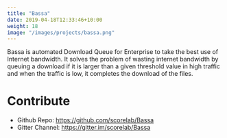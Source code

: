 ```yaml
---
title: "Bassa"
date: 2019-04-18T12:33:46+10:00
weight: 18
image: "/images/projects/bassa.png"
---
```

Bassa is automated Download Queue for Enterprise to take the best use of Internet bandwidth. It solves the problem of wasting internet bandwidth by queuing a download if it is larger than a given threshold value in high traffic and when the traffic is low, it completes the download of the files.

# Contribute
- Github Repo: <https://github.com/scorelab/Bassa>
- Gitter Channel: <https://gitter.im/scorelab/Bassa>